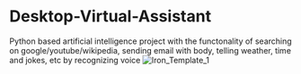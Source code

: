 # Desktop-Virtual-Assistant
Python based artificial intelligence project with the functonality of searching on google/youtube/wikipedia, sending email with body, telling weather, time and jokes, etc by recognizing voice
![Iron_Template_1](https://user-images.githubusercontent.com/79154960/182353683-71f8b0c7-a1c4-48a2-be83-cf46a7a5f9c0.gif)
